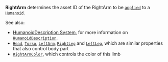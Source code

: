 **RightArm** determines the asset ID of the RightArm to be
[`applied`](https://create.roblox.com/docs/reference/engine/classes/Humanoid#ApplyDescription) to a [`Humanoid`](https://create.roblox.com/docs/reference/engine/classes/Humanoid).

See also:

- [HumanoidDescription System](https://create.roblox.com/docs/characters/appearance#humanoiddescription),
for more information on [`HumanoidDescription`](https://create.roblox.com/docs/reference/engine/classes/HumanoidDescription).
- [`Head`](https://create.roblox.com/docs/reference/engine/classes/HumanoidDescription#Head),
[`Torso`](https://create.roblox.com/docs/reference/engine/classes/HumanoidDescription#Torso),
[`LeftArm`](https://create.roblox.com/docs/reference/engine/classes/HumanoidDescription#LeftArm),
[`RightLeg`](https://create.roblox.com/docs/reference/engine/classes/HumanoidDescription#RightLeg) and
[`LeftLeg`](https://create.roblox.com/docs/reference/engine/classes/HumanoidDescription#LeftLeg), which are similar
properties that also control body part
- [`RightArmColor`](https://create.roblox.com/docs/reference/engine/classes/HumanoidDescription#RightArmColor), which controls
the color of this limb